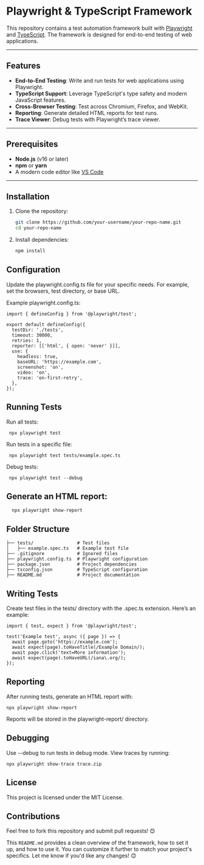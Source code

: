 # Playwright & TypeScript Framework

This repository contains a test automation framework built with [Playwright](https://playwright.dev/) and [TypeScript](https://www.typescriptlang.org/). The framework is designed for end-to-end testing of web applications.

---

## Features

- **End-to-End Testing**: Write and run tests for web applications using Playwright.
- **TypeScript Support**: Leverage TypeScript's type safety and modern JavaScript features.
- **Cross-Browser Testing**: Test across Chromium, Firefox, and WebKit.
- **Reporting**: Generate detailed HTML reports for test runs.
- **Trace Viewer**: Debug tests with Playwright’s trace viewer.

---

## Prerequisites

- **Node.js** (v16 or later)
- **npm** or **yarn**
- A modern code editor like [VS Code](https://code.visualstudio.com/)

---

## Installation

  1. Clone the repository:
     ```bash
     git clone https://github.com/your-username/your-repo-name.git
     cd your-repo-name
  2. Install dependencies:
      ```bash
      npm install
      ```
## Configuration
Update the playwright.config.ts file for your specific needs. For example, set the browsers, test directory, or base URL.

Example playwright.config.ts:

```
import { defineConfig } from '@playwright/test';

export default defineConfig({
  testDir: './tests',
  timeout: 30000,
  retries: 1,
  reporter: [['html', { open: 'never' }]],
  use: {
    headless: true,
    baseURL: 'https://example.com',
    screenshot: 'on',
    video: 'on',
    trace: 'on-first-retry',
  },
});
```

## Running Tests
   Run all tests:
   ```
    npx playwright test
   ``` 
   
   Run tests in a specific file:
   ```
    npx playwright test tests/example.spec.ts
   ```
  Debug tests:
   ```
    npx playwright test --debug
   ```
## Generate an HTML report:
```
  npx playwright show-report
```
## Folder Structure
```
├── tests/                # Test files
│   ├── example.spec.ts   # Example test file
├── .gitignore            # Ignored files
├── playwright.config.ts  # Playwright configuration
├── package.json          # Project dependencies
├── tsconfig.json         # TypeScript configuration
├── README.md             # Project documentation
```
## Writing Tests
Create test files in the tests/ directory with the .spec.ts extension. Here’s an example:

```
import { test, expect } from '@playwright/test';

test('Example test', async ({ page }) => {
  await page.goto('https://example.com');
  await expect(page).toHaveTitle(/Example Domain/);
  await page.click('text=More information');
  await expect(page).toHaveURL(/iana\.org/);
});
```
## Reporting
After running tests, generate an HTML report with:
```
npx playwright show-report
```
Reports will be stored in the playwright-report/ directory.

## Debugging
Use --debug to run tests in debug mode.
View traces by running:
```
npx playwright show-trace trace.zip
```

## License
This project is licensed under the MIT License.

## Contributions
Feel free to fork this repository and submit pull requests! 😊


This `README.md` provides a clean overview of the framework, how to set it up, and how to use it. You can customize it further to match your project's specifics. Let me know if you'd like any changes! 😊







